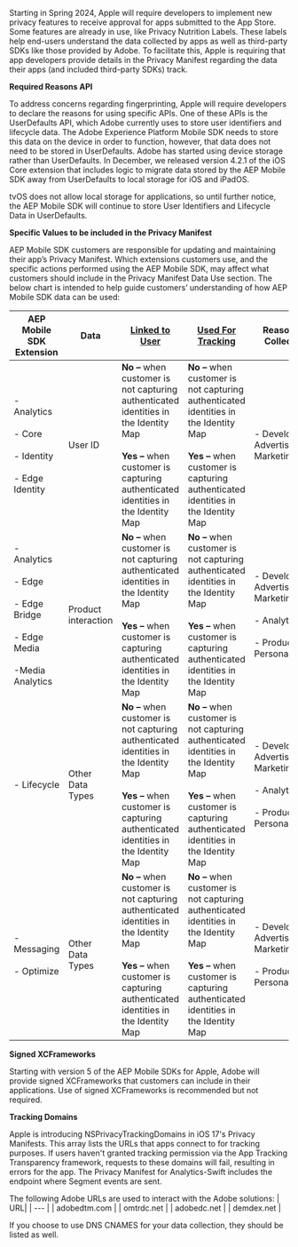 Starting in Spring 2024, Apple will require developers to implement new privacy features to receive approval for apps submitted to the App Store. Some features are already in use, like Privacy Nutrition Labels. These labels help end-users understand the data collected by apps as well as third-party SDKs like those provided by Adobe. To facilitate this, Apple is requiring that app developers provide details in the Privacy Manifest regarding the data their apps (and included third-party SDKs) track.

**Required Reasons API**

To address concerns regarding fingerprinting, Apple will require developers to declare the reasons for using specific APIs. One of these APIs is the UserDefaults API, which Adobe currently uses to store user identifiers and lifecycle data. The Adobe Experience Platform Mobile SDK needs to store this data on the device in order to function, however, that data does not need to be stored in UserDefaults. Adobe has started using device storage rather than UserDefaults. In December, we released version 4.2.1 of the iOS Core extension that includes logic to migrate data stored by the AEP Mobile SDK away from UserDefaults to local storage for iOS and iPadOS. 

<InlineAlert variant="info" slots="text"/>

tvOS does not allow local storage for applications, so until further notice, the AEP Mobile SDK will continue to store User Identifiers and Lifecycle Data in UserDefaults.

**Specific Values to be included in the Privacy Manifest**

AEP Mobile SDK customers are responsible for updating and maintaining their app’s Privacy Manifest. Which extensions customers use, and the specific actions performed using the AEP Mobile SDK, may affect what customers should include in the Privacy Manifest Data Use section. The below chart is intended to help guide customers’ understanding of how AEP Mobile SDK data can be used:

| **AEP Mobile SDK Extension** | **Data** | [**Linked to User**](https://developer.apple.com/app-store/app-privacy-details/#linked-data) | [**Used For Tracking**](https://developer.apple.com/app-store/app-privacy-details/#user-tracking) | **Reason for Collection** |
| --- | --- | --- | --- | --- |
| \- Analytics<br><br>\- Core<br><br>\- Identity<br><br>\- Edge Identity | User ID | **No –** when customer is not capturing authenticated identities in the Identity Map<br><br>**Yes** **–** when customer is capturing authenticated identities in the Identity Map | **No –** when customer is not capturing authenticated identities in the Identity Map<br><br>**Yes** **–** when customer is capturing authenticated identities in the Identity Map | \- Developer’s Advertising or Marketing |
| \- Analytics<br><br>\- Edge<br><br>\- Edge Bridge<br><br>\- Edge Media<br><br>\-Media Analytics | Product interaction | **No –** when customer is not capturing authenticated identities in the Identity Map<br><br>**Yes** **–** when customer is capturing authenticated identities in the Identity Map | **No –** when customer is not capturing authenticated identities in the Identity Map<br><br>**Yes** **–** when customer is capturing authenticated identities in the Identity Map | \- Developer’s Advertising or Marketing<br><br>\- Analytics<br><br>\- Product Personalization |
| \- Lifecycle | Other Data Types | **No –** when customer is not capturing authenticated identities in the Identity Map<br><br>**Yes** **–** when customer is capturing authenticated identities in the Identity Map | **No –** when customer is not capturing authenticated identities in the Identity Map<br><br>**Yes** **–** when customer is capturing authenticated identities in the Identity Map | \- Developer’s Advertising or Marketing<br><br>\- Analytics<br><br>\- Product Personalization |
| \- Messaging<br><br>\- Optimize | Other Data Types | **No –** when customer is not capturing authenticated identities in the Identity Map<br><br>**Yes** **–** when customer is capturing authenticated identities in the Identity Map | **No –** when customer is not capturing authenticated identities in the Identity Map<br><br>**Yes** **–** when customer is capturing authenticated identities in the Identity Map | \- Developer’s Advertising or Marketing<br><br>\- Product Personalization |

**Signed XCFrameworks**

Starting with version 5 of the AEP Mobile SDKs for Apple, Adobe will provide signed XCFrameworks that customers can include in their applications. Use of signed XCFrameworks is recommended but not required.

**Tracking Domains**

Apple is introducing NSPrivacyTrackingDomains in iOS 17's Privacy Manifests. This array lists the URLs that apps connect to for tracking purposes. If users haven't granted tracking permission via the App Tracking Transparency framework, requests to these domains will fail, resulting in errors for the app. The Privacy Manifest for Analytics-Swift includes the endpoint where Segment events are sent.

The following Adobe URLs are used to interact with the Adobe solutions:
| URL|
| --- |
| adobedtm.com |
| omtrdc.net |
| adobedc.net |
| demdex.net |

<InlineAlert variant="info" slots="text"/>

If you choose to use DNS CNAMES for your data collection, they should be listed as well.
